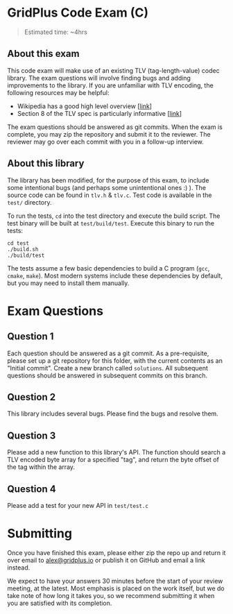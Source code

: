 # GridPlus Code Exam (C)
> Estimated time: ~4hrs

## About this exam
This code exam will make use of an existing TLV (tag-length-value) codec
library. The exam questions will involve finding bugs and adding improvements
to the library. If you are unfamiliar with TLV encoding, the following
resources may be helpful:

* Wikipedia has a good high level overview 
[[link](https://en.wikipedia.org/wiki/Type-length-value)]
* Section 8 of the TLV spec is particularly informative 
[[link](https://www.itu.int/ITU-T/studygroups/com17/languages/X.690-0207.pdf)]

The exam questions should be answered as git commits. When the exam is
complete, you may zip the repository and submit it to the reviewer. The
reviewer may go over each commit with you in a follow-up interview.

## About this library
The library has been modified, for the purpose of this exam, to include some
intentional bugs (and perhaps some unintentional ones :) ). The source code can
be found in `tlv.h` & `tlv.c`. Test code is available in the `test/` directory.

To run the tests, `cd` into the test directory and execute the build script. The
test binary will be built at `test/build/test`. Execute this binary to run the
tests:
```
cd test
./build.sh
./build/test
```
The tests assume a few basic dependencies to build a C program (`gcc`, `cmake`,
`make`). Most modern systems include these dependencies by default, but you may
need to install them manually.

# Exam Questions
## Question 1
Each question should be answered as a git commit. As a pre-requisite, please
set up a git repository for this folder, with the current contents as an
"Initial commit". Create a new branch called `solutions`. All subsequent
questions should be answered in subsequent commits on this branch.

## Question 2
This library includes several bugs. Please find the bugs and resolve them.

## Question 3
Please add a new function to this library's API. The function should search a
TLV encoded byte array for a specified "tag", and return the byte offset of the
tag within the array.

## Question 4
Please add a test for your new API in `test/test.c`

# Submitting
Once you have finished this exam, please either zip the repo up and return it over email to alex@gridplus.io or publish it on GitHub and email a link instead.

We expect to have your answers 30 minutes before the start of your review meeting, at the latest. Most emphasis is placed on the work itself, but we do take note of how long it takes you, so we recommend submitting it when you are satisfied with its completion.
